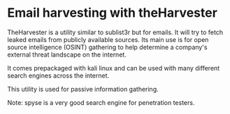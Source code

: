 # Email harvesting with theHarvester

TheHarvester is a utility similar to sublist3r but for emails. It will try to fetch leaked emails from publicly available sources. Its main use is for open source intelligence (OSINT) gathering to help determine a company's external threat landscape on the internet.

It comes prepackaged with kali linux and can be used with many different search engines across the internet.

This utility is used for passive information gathering.

Note: spyse is a very good search engine for penetration testers.